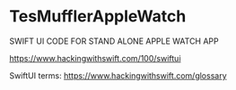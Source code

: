 # TesMufflerAppleWatch
SWIFT UI CODE FOR STAND ALONE APPLE WATCH APP

https://www.hackingwithswift.com/100/swiftui

SwiftUI terms: https://www.hackingwithswift.com/glossary